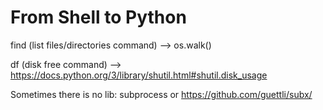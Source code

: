 # From Shell to Python

find (list files/directories command) --> os.walk()

df (disk free command) --> https://docs.python.org/3/library/shutil.html#shutil.disk_usage

Sometimes there is no lib: subprocess or https://github.com/guettli/subx/

